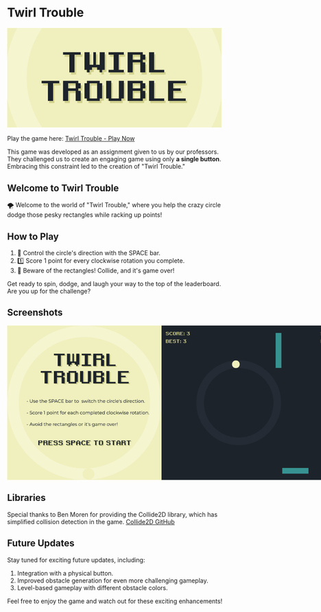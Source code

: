 # Twirl Trouble

<img src="https://github.com/hetnagda/hello-world-25-Homework/blob/main/week07-twirlTrouble/screenshots/logo_TT.png" width="500">

Play the game here: [Twirl Trouble - Play Now](https://editor.p5js.org/hetnagda/full/eHD2gkjyp)

This game was developed as an assignment given to us by our professors. They challenged us to create an engaging game using only __a single button__. Embracing this constraint led to the creation of "Twirl Trouble."

## Welcome to Twirl Trouble

🌪️ Welcome to the world of "Twirl Trouble," where you help the crazy circle dodge those pesky rectangles while racking up points!

## How to Play

1. 🔄 Control the circle's direction with the SPACE bar.
2. 1️⃣ Score 1 point for every clockwise rotation you complete.
3. 🚧 Beware of the rectangles! Collide, and it's game over!

Get ready to spin, dodge, and laugh your way to the top of the leaderboard. Are you up for the challenge?

## Screenshots

<div style="display: flex; justify-content: space-between;">
    <img src="https://github.com/hetnagda/hello-world-25-Homework/blob/main/week07-twirlTrouble/screenshots/splash-screen.png" width="360">
    <img src="https://github.com/hetnagda/hello-world-25-Homework/blob/main/week07-twirlTrouble/screenshots/game-screen.png" width="360">
    <img src="https://github.com/hetnagda/hello-world-25-Homework/blob/main/week07-twirlTrouble/screenshots/lose-screen.png" width="360">
</div>

## Libraries

Special thanks to Ben Moren for providing the Collide2D library, which has simplified collision detection in the game. [Collide2D GitHub](https://github.com/bmoren/p5.collide2D)

## Future Updates

Stay tuned for exciting future updates, including:

1. Integration with a physical button.
2. Improved obstacle generation for even more challenging gameplay.
3. Level-based gameplay with different obstacle colors.

Feel free to enjoy the game and watch out for these exciting enhancements!

